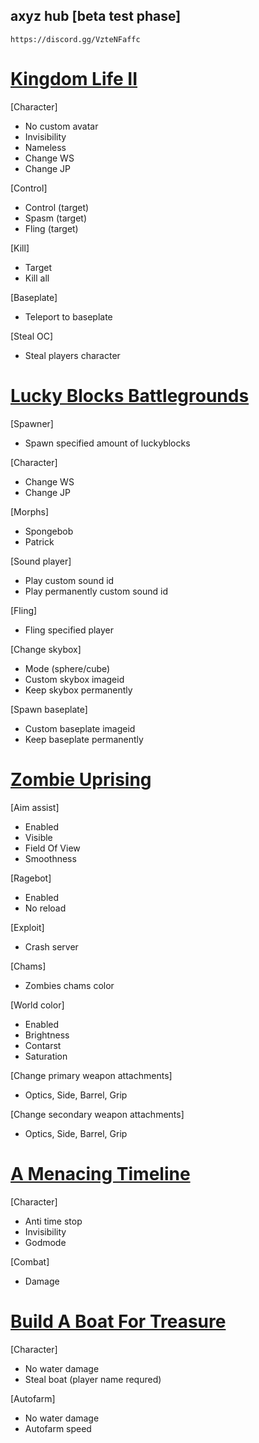## **axyz hub [beta test phase]**
```
https://discord.gg/VzteNFaffc
```

# [Kingdom Life II](https://www.roblox.com/games/85697719/)

[Character]
  * No custom avatar
  * Invisibility
  * Nameless
  * Change WS
  * Change JP

[Control]
  * Control (target)
  * Spasm (target)
  * Fling (target)

[Kill]
  * Target
  * Kill all
 
[Baseplate]
  * Teleport to baseplate

[Steal OC]
  * Steal players character

# [Lucky Blocks Battlegrounds](https://www.roblox.com/games/662417684/)

[Spawner]
  * Spawn specified amount of luckyblocks

[Character]
  * Change WS
  * Change JP
    
[Morphs]
  * Spongebob
  * Patrick

[Sound player]
  * Play custom sound id
  * Play permanently custom sound id
    
[Fling]
  * Fling specified player
  
[Change skybox]
  * Mode (sphere/cube)
  * Custom skybox imageid
  * Keep skybox permanently

[Spawn baseplate]
  * Custom baseplate imageid
  * Keep baseplate permanently



# [Zombie Uprising](https://www.roblox.com/games/4972091010/)

[Aim assist]
* Enabled
* Visible
* Field Of View
* Smoothness

[Ragebot]
* Enabled
* No reload

[Exploit]
* Crash server

[Chams]
* Zombies chams color

[World color]
* Enabled
* Brightness
* Contarst
* Saturation

[Change primary weapon attachments]
* Optics, Side, Barrel, Grip

[Change secondary weapon attachments]
* Optics, Side, Barrel, Grip


# [A Menacing Timeline](https://www.roblox.com/games/6099256669/)

[Character]
  * Anti time stop
  * Invisibility
  * Godmode

[Combat]
  * Damage


# [Build A Boat For Treasure](https://www.roblox.com/games/537413528/)

[Character]
  * No water damage
  * Steal boat (player name requred)

[Autofarm]
  * No water damage
  * Autofarm speed
